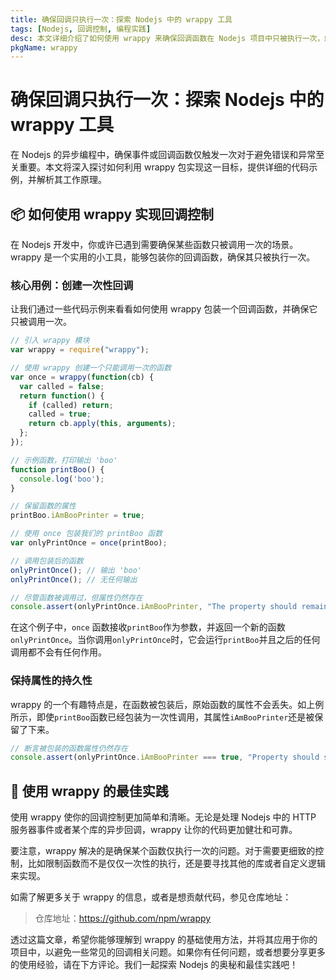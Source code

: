 ```yaml
---
title: 确保回调只执行一次：探索 Nodejs 中的 wrappy 工具
tags: [Nodejs, 回调控制, 编程实践]
desc: 本文详细介绍了如何使用 wrappy 来确保回调函数在 Nodejs 项目中只被执行一次，解决了重复执行问题，提高代码的健壮性。
pkgName: wrappy
---
```


# 确保回调只执行一次：探索 Nodejs 中的 wrappy 工具

在 Nodejs 的异步编程中，确保事件或回调函数仅触发一次对于避免错误和异常至关重要。本文将深入探讨如何利用 wrappy 包实现这一目标，提供详细的代码示例，并解析其工作原理。

## 📦 如何使用 wrappy 实现回调控制

在 Nodejs 开发中，你或许已遇到需要确保某些函数只被调用一次的场景。wrappy 是一个实用的小工具，能够包装你的回调函数，确保其只被执行一次。

### 核心用例：创建一次性回调

让我们通过一些代码示例来看看如何使用 wrappy 包装一个回调函数，并确保它只被调用一次。

```javascript
// 引入 wrappy 模块
var wrappy = require("wrappy");

// 使用 wrappy 创建一个只能调用一次的函数
var once = wrappy(function(cb) {
  var called = false;
  return function() {
    if (called) return;
    called = true;
    return cb.apply(this, arguments);
  };
});

// 示例函数，打印输出 'boo'
function printBoo() {
  console.log('boo');
}

// 保留函数的属性
printBoo.iAmBooPrinter = true;

// 使用 once 包装我们的 printBoo 函数
var onlyPrintOnce = once(printBoo);

// 调用包装后的函数
onlyPrintOnce(); // 输出 'boo'
onlyPrintOnce(); // 无任何输出

// 尽管函数被调用过，但属性仍然存在
console.assert(onlyPrintOnce.iAmBooPrinter, "The property should remain intact.");
```

在这个例子中，`once` 函数接收`printBoo`作为参数，并返回一个新的函数`onlyPrintOnce`。当你调用`onlyPrintOnce`时，它会运行`printBoo`并且之后的任何调用都不会有任何作用。

### 保持属性的持久性

wrappy 的一个有趣特点是，在函数被包装后，原始函数的属性不会丢失。如上例所示，即使`printBoo`函数已经包装为一次性调用，其属性`iAmBooPrinter`还是被保留了下来。

```javascript
// 断言被包装的函数属性仍然存在
console.assert(onlyPrintOnce.iAmBooPrinter === true, "Property should still exist.");
```

## 📖 使用 wrappy 的最佳实践

使用 wrappy 使你的回调控制更加简单和清晰。无论是处理 Nodejs 中的 HTTP 服务器事件或者某个库的异步回调，wrappy 让你的代码更加健壮和可靠。

要注意，wrappy 解决的是确保某个函数仅执行一次的问题。对于需要更细致的控制，比如限制函数而不是仅仅一次性的执行，还是要寻找其他的库或者自定义逻辑来实现。

如需了解更多关于 wrappy 的信息，或者是想贡献代码，参见仓库地址：

> 仓库地址：https://github.com/npm/wrappy

透过这篇文章，希望你能够理解到 wrappy 的基础使用方法，并将其应用于你的项目中，以避免一些常见的回调相关问题。如果你有任何问题，或者想要分享更多的使用经验，请在下方评论。我们一起探索 Nodejs 的奥秘和最佳实践吧！